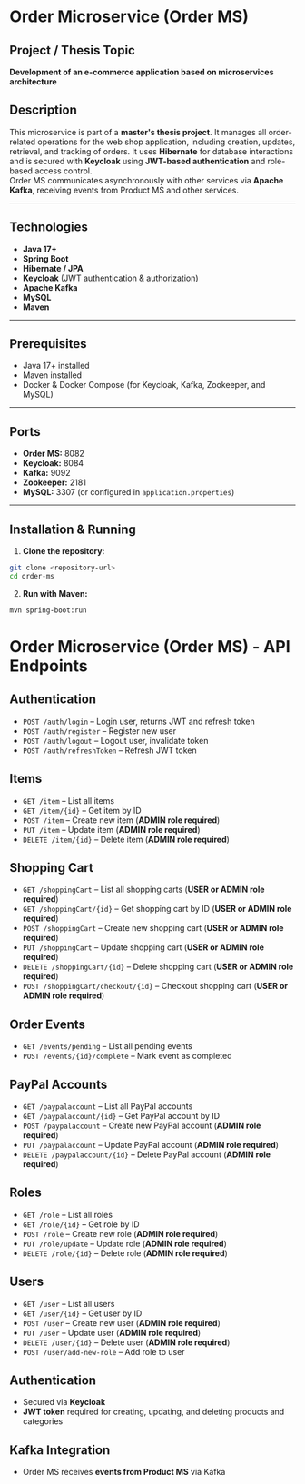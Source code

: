 # **Order Microservice (Order MS)**

## **Project / Thesis Topic**
**Development of an e-commerce application based on microservices architecture**

## **Description**
This microservice is part of a **master's thesis project**. It manages all order-related operations for the web shop application, including creation, updates, retrieval, and tracking of orders. It uses **Hibernate** for database interactions and is secured with **Keycloak** using **JWT-based authentication** and role-based access control.  
Order MS communicates asynchronously with other services via **Apache Kafka**, receiving events from Product MS and other services.

---

## **Technologies**
- **Java 17+**  
- **Spring Boot**  
- **Hibernate / JPA**  
- **Keycloak** (JWT authentication & authorization)  
- **Apache Kafka**  
- **MySQL**  
- **Maven**

---

## **Prerequisites**
- Java 17+ installed  
- Maven installed  
- Docker & Docker Compose (for Keycloak, Kafka, Zookeeper, and MySQL)

---

## **Ports**
- **Order MS:** 8082  
- **Keycloak:** 8084  
- **Kafka:** 9092  
- **Zookeeper:** 2181  
- **MySQL:** 3307 (or configured in `application.properties`)

---

## **Installation & Running**
1. **Clone the repository:**  
```bash
git clone <repository-url>
cd order-ms
```
2. **Run with Maven:**
```bash
mvn spring-boot:run
```

# **Order Microservice (Order MS) - API Endpoints**

## **Authentication**
- `POST /auth/login` – Login user, returns JWT and refresh token  
- `POST /auth/register` – Register new user  
- `POST /auth/logout` – Logout user, invalidate token  
- `POST /auth/refreshToken` – Refresh JWT token  

## **Items**
- `GET /item` – List all items  
- `GET /item/{id}` – Get item by ID  
- `POST /item` – Create new item (**ADMIN role required**)  
- `PUT /item` – Update item (**ADMIN role required**)  
- `DELETE /item/{id}` – Delete item (**ADMIN role required**)  

## **Shopping Cart**
- `GET /shoppingCart` – List all shopping carts (**USER or ADMIN role required**)  
- `GET /shoppingCart/{id}` – Get shopping cart by ID (**USER or ADMIN role required**)  
- `POST /shoppingCart` – Create new shopping cart (**USER or ADMIN role required**)  
- `PUT /shoppingCart` – Update shopping cart (**USER or ADMIN role required**)  
- `DELETE /shoppingCart/{id}` – Delete shopping cart (**USER or ADMIN role required**)  
- `POST /shoppingCart/checkout/{id}` – Checkout shopping cart (**USER or ADMIN role required**)  

## **Order Events**
- `GET /events/pending` – List all pending events  
- `POST /events/{id}/complete` – Mark event as completed  

## **PayPal Accounts**
- `GET /paypalaccount` – List all PayPal accounts  
- `GET /paypalaccount/{id}` – Get PayPal account by ID  
- `POST /paypalaccount` – Create new PayPal account (**ADMIN role required**)  
- `PUT /paypalaccount` – Update PayPal account (**ADMIN role required**)  
- `DELETE /paypalaccount/{id}` – Delete PayPal account (**ADMIN role required**)  

## **Roles**
- `GET /role` – List all roles  
- `GET /role/{id}` – Get role by ID  
- `POST /role` – Create new role (**ADMIN role required**)  
- `PUT /role/update` – Update role (**ADMIN role required**)  
- `DELETE /role/{id}` – Delete role (**ADMIN role required**)  

## **Users**
- `GET /user` – List all users  
- `GET /user/{id}` – Get user by ID  
- `POST /user` – Create new user (**ADMIN role required**)  
- `PUT /user` – Update user (**ADMIN role required**)  
- `DELETE /user/{id}` – Delete user (**ADMIN role required**)  
- `POST /user/add-new-role` – Add role to user  


## **Authentication**
- Secured via **Keycloak**  
- **JWT token** required for creating, updating, and deleting products and categories  

## **Kafka Integration**
- Order MS receives **events from Product MS** via Kafka  
